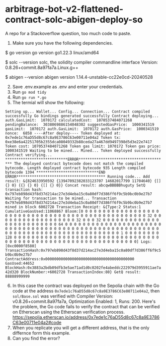 # arbitrage-bot-v2-flattened-contract-solc-abigen-deploy-so
A repo for a Stackoverflow question, too much code to paste.

1. Make sure you have the following dependencies.

$ go version
go version go1.22.3 linux/amd64

$ solc --version
solc, the solidity compiler commandline interface
Version: 0.8.26+commit.8a97fa7a.Linux.g++

$ abigen --version
abigen version 1.14.4-unstable-cc22e0cd-20240528

2. Save .env.example as .env and enter your credentials.
3. Run `go mod tidy`
4. Run `go run *.go`
5. The termial will show the following:

`Setting up...
Wallet...
Config...
Connection...
Contract compiled successfully
Go bindings generated successfully
Contract deploying...
auth.GasLimit:  1070172
calculatedCost:  1070537484071268
pendingBalance:  3038069886154048302
suggestedGasPrice:  1000341519
gasLimit:  1070172
auth.GasLimit:  1070172
auth.GasPrice:  1000341519
nonce:  6858
----After deploy----
Token deployed at: 0x7ede1c76aD55d8c67c8a9E3786C63e00711e04a2
Token tx: 0xe38e6a42251705b2355dca08049332b88ceda27a467dd9497398d5d3e22e7417
Token cost: 1070537484071268
Token gas limit: 1070172
Token gas price: 1000341519
Waiting to be mined...
Mined...
Token deployed successfully
Contract verifying...
****************************ERROR****************************************
The deployed contract bytecode does not match the compiled bytecode.
Length deployed contract bytecode 935 Length compiled bytecode 1394
****************************END ERROR****************************************
Running code...
Add result: &{824633950592 {13947092382033123707 14682017799 11704640} {[] {} 0} {{} {} 0} {[] {} 0}}
Concat result: abcqwBBBBBhuguty
SetQ transaction hash: 0x797eb898d43f8d37d214ac27e3d4eba15c0a80df7d386ff6f9c5b9bc0b9e27b7
Waiting for transaction to be mined...
Transaction 0x797eb898d43f8d37d214ac27e3d4eba15c0a80df7d386ff6f9c5b9bc0b9e27b7 mined in block 6002728
Transaction Receipt: &{Type:2 Status:1 CumulativeGasUsed:11068867 Bloom:[0 0 0 0 0 0 0 0 0 0 0 0 0 0 0 0 0 0 0 0 0 0 0 0 0 0 0 0 0 0 0 0 0 0 0 0 0 0 0 0 0 0 0 0 0 0 0 0 0 0 32 0 0 0 0 0 0 0 0 0 0 0 0 0 0 0 0 0 0 32 0 0 0 32 0 0 0 0 0 0 0 0 0 0 0 0 0 0 0 0 0 0 0 0 0 0 0 0 0 64 0 0 0 0 0 0 0 0 0 0 0 0 0 0 0 0 0 0 0 0 0 0 0 0 0 0 0 0 0 0 0 0 0 0 0 0 0 0 0 0 0 0 0 0 0 0 0 0 0 0 0 0 0 0 0 0 0 0 0 0 0 0 0 0 0 0 0 0 0 0 0 0 0 0 0 0 0 0 0 0 0 0 0 1 0 0 0 0 0 0 0 0 128 0 0 0 0 0 0 0 0 0 0 0 0 0 0 0 0 0 0 0 0 0 0 0 0 0 0 0 0 0 0 0 0 0 0 0 0 0 0 0 0 0 0 0 0 0 0 0 0 0 0 0 0 0 0 0 0 0 0 0 0 0 0 0] Logs:[0xc0000f8580] TransactionHash:0x797eb898d43f8d37d214ac27e3d4eba15c0a80df7d386ff6f9c5b9bc0b9e27b7 ContractAddress:0x0000000000000000000000000000000000000000 GasUsed:44652 BlockHash:0x3883a2bdb09dfb3e5ae71ad1d0c0202fe4abeddc222979d3955911ae7a42d320 BlockNumber:+6002728 TransactionIndex:80}
GetQ result: 88888999999`

6. In this case the contract was deployed on the Sepolia chain with the Go code at the address `0x7ede1c76aD55d8c67c8a9E3786C63e00711e04a2`, then `sol/Base.sol` was verified with Compiler Version: v0.8.26+commit.8a97fa7a, Optimization Enabled: 1, Runs: 200.
Here's the problem, the Go code fails to verify the contract that can be verified on Etherscan using the Etherscan verification process.
https://sepolia.etherscan.io/address/0x7ede1c76aD55d8c67c8a9E3786C63e00711e04a2#code
7. When you replicate you will get a different address, that is the only differnce form this example.
8. Can you find the error?






